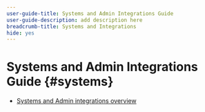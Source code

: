 ```yaml
---
user-guide-title: Systems and Admin Integrations Guide
user-guide-description: add description here
breadcrumb-title: Systems and Integrations
hide: yes
---
```


# Systems and Admin Integrations Guide {#systems}

- [Systems and Admin integrations overview](overview.md)
